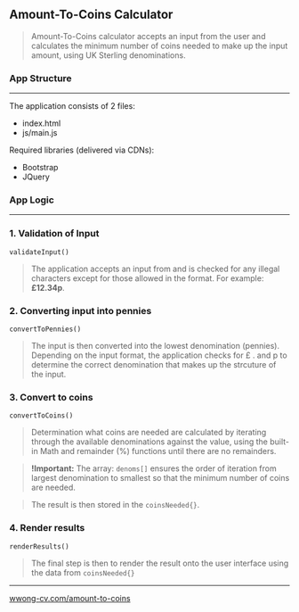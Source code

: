 ## Amount-To-Coins Calculator

>Amount-To-Coins calculator accepts an input from the user and calculates the minimum number of coins needed to make up the input amount, using UK Sterling denominations. 

### App Structure
___

The application consists of 2 files: 
- index.html
- js/main.js

Required libraries (delivered via CDNs):
- Bootstrap
- JQuery


### App Logic
___

### 1. Validation of Input

`validateInput()`

>The application accepts an input from and is checked for any illegal characters except for those allowed in the format. For example: **£12.34p**. 

### 2. Converting input into pennies

`convertToPennies()`

>The input is then converted into the lowest denomination (pennies).  Depending on the input format, the application checks for £ . and p to determine the correct denomination that makes up the strcuture of the input.

### 3. Convert to coins

`convertToCoins()`

> Determination what coins are needed are calculated by iterating through the available denominations against the value, using the built-in Math and remainder (%) functions until there are no remainders.  

>**!Important:** 
The array: `denoms[]` ensures the order of iteration from largest denomination to smallest so that the minimum number of coins are needed.

>The result is then stored in the `coinsNeeded{}`.


### 4. Render results

`renderResults()`

>The final step is then to render the result onto the user interface using the data from `coinsNeeded{}`

___

[wwong-cv.com/amount-to-coins](http://wwong-cv.com/amount-to-coins)